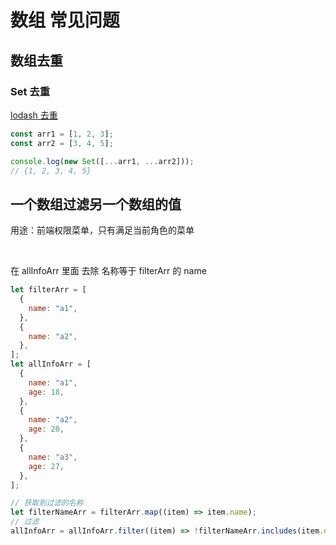 # 数组 常见问题

## 数组去重

### Set 去重

[lodash 去重](https://www.lodashjs.com/docs/lodash.uniqBy)

```js
const arr1 = [1, 2, 3];
const arr2 = [3, 4, 5];

console.log(new Set([...arr1, ...arr2]));
// {1, 2, 3, 4, 5}
```

## 一个数组过滤另一个数组的值

用途：前端权限菜单，只有满足当前角色的菜单

<br>

在 allInfoArr 里面 去除 名称等于 filterArr 的 name

```js
let filterArr = [
  {
    name: "a1",
  },
  {
    name: "a2",
  },
];
let allInfoArr = [
  {
    name: "a1",
    age: 18,
  },
  {
    name: "a2",
    age: 20,
  },
  {
    name: "a3",
    age: 27,
  },
];

// 获取到过滤的名称
let filterNameArr = filterArr.map((item) => item.name);
// 过滤
allInfoArr = allInfoArr.filter((item) => !filterNameArr.includes(item.name));
```
